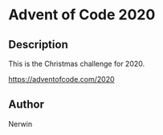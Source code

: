 # Advent of Code 2020

## Description

This is the Christmas challenge for 2020.

https://adventofcode.com/2020


## Author

Nerwin
